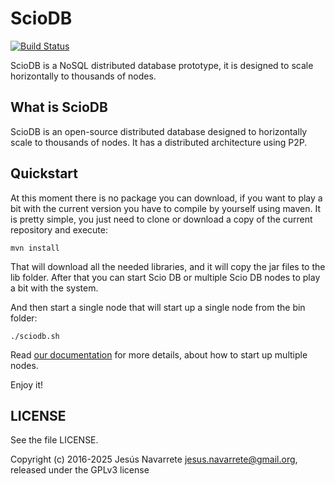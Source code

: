 ScioDB
=====

[![Build Status](https://travis-ci.org/sciodb/sciodb.svg?branch=master)](https://travis-ci.org/sciodb/sciodb)


ScioDB is a NoSQL distributed database prototype, it is designed to scale horizontally to thousands of nodes.


What is ScioDB
---
ScioDB is an open-source distributed database designed to horizontally scale to thousands of nodes. It has a distributed
architecture using P2P.


Quickstart
---

At this moment there is no package you can download, if you want to play a bit with the current version you have to
compile by yourself using maven. It is pretty simple, you just need to clone or download a copy of the current repository
and execute:

```
mvn install
```

That will download all the needed libraries, and it will copy the jar files to the lib folder. After that you can start
Scio DB or multiple Scio DB nodes to play a bit with the system.

And then start a single node that will start up a single node from the bin folder:

```
./sciodb.sh
```
Read [our documentation](./doc/Readme.md) for more details, about how to start up multiple nodes.

Enjoy it!


LICENSE
-------

See the file LICENSE.

Copyright (c) 2016-2025 Jesús Navarrete <jesus.navarrete@gmail.org>, released under the GPLv3 license